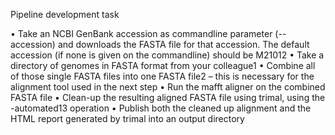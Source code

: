 Pipeline development task

• Take an NCBI GenBank accession as commandline parameter (--accession) and downloads the FASTA
file for that accession. The default accession (if none is given on the commandline) should be M21012
• Take a directory of genomes in FASTA format from your colleague1
• Combine all of those single FASTA files into one FASTA file2 – this is necessary for the alignment tool
used in the next step
• Run the mafft aligner on the combined FASTA file
• Clean-up the resulting aligned FASTA file using trimal, using the -automated13 operation
• Publish both the cleaned up alignment and the HTML report generated by trimal into an output directory
